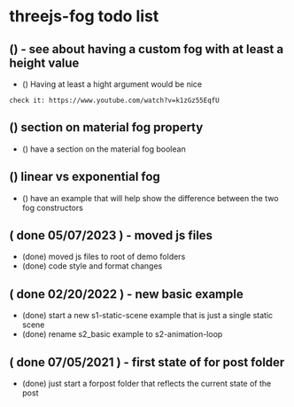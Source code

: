 # threejs-fog todo list

## () - see about having a custom fog with at least a height value
* () Having at least a hight argument would be nice
```
check it: https://www.youtube.com/watch?v=k1zGz55EqfU
```

## () section on material fog property
* () have a section on the material fog boolean

## () linear vs exponential fog
* () have an example that will help show the difference between the two fog constructors

## ( done 05/07/2023 ) - moved js files
* (done) moved js files to root of demo folders
* (done) code style and format changes

## ( done 02/20/2022 ) - new basic example
* (done) start a new s1-static-scene example that is just a single static scene
* (done) rename s2_basic example to s2-animation-loop

## ( done 07/05/2021 ) - first state of for post folder
* (done) just start a forpost folder that reflects the current state of the post